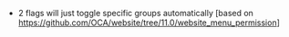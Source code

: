 - 2 flags will just toggle specific groups automatically \[based on
  <https://github.com/OCA/website/tree/11.0/website_menu_permission>\]
